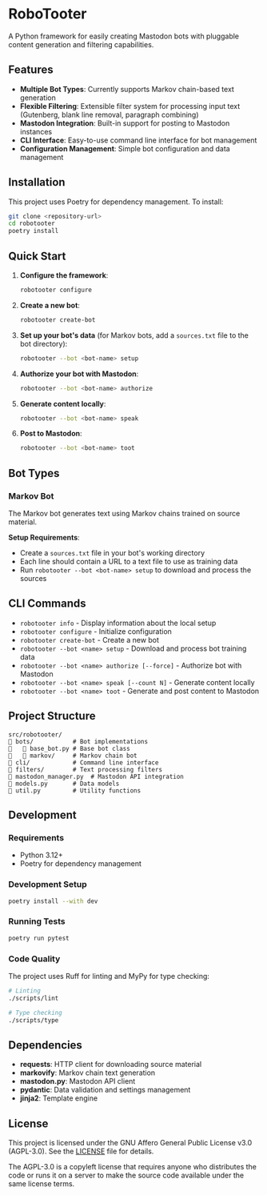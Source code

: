 # RoboTooter

A Python framework for easily creating Mastodon bots with pluggable content generation and filtering capabilities.

## Features

- **Multiple Bot Types**: Currently supports Markov chain-based text generation
- **Flexible Filtering**: Extensible filter system for processing input text (Gutenberg, blank line removal, paragraph combining)
- **Mastodon Integration**: Built-in support for posting to Mastodon instances
- **CLI Interface**: Easy-to-use command line interface for bot management
- **Configuration Management**: Simple bot configuration and data management

## Installation

This project uses Poetry for dependency management. To install:

```bash
git clone <repository-url>
cd robotooter
poetry install
```

## Quick Start

1. **Configure the framework**:
   ```bash
   robotooter configure
   ```

2. **Create a new bot**:
   ```bash
   robotooter create-bot
   ```

3. **Set up your bot's data** (for Markov bots, add a `sources.txt` file to the bot directory):
   ```bash
   robotooter --bot <bot-name> setup
   ```

4. **Authorize your bot with Mastodon**:
   ```bash
   robotooter --bot <bot-name> authorize
   ```

5. **Generate content locally**:
   ```bash
   robotooter --bot <bot-name> speak
   ```

6. **Post to Mastodon**:
   ```bash
   robotooter --bot <bot-name> toot
   ```

## Bot Types

### Markov Bot

The Markov bot generates text using Markov chains trained on source material. 

**Setup Requirements**:
- Create a `sources.txt` file in your bot's working directory
- Each line should contain a URL to a text file to use as training data
- Run `robotooter --bot <bot-name> setup` to download and process the sources

## CLI Commands

- `robotooter info` - Display information about the local setup
- `robotooter configure` - Initialize configuration
- `robotooter create-bot` - Create a new bot
- `robotooter --bot <name> setup` - Download and process bot training data
- `robotooter --bot <name> authorize [--force]` - Authorize bot with Mastodon
- `robotooter --bot <name> speak [--count N]` - Generate content locally
- `robotooter --bot <name> toot` - Generate and post content to Mastodon

## Project Structure

```
src/robotooter/
   bots/           # Bot implementations
      base_bot.py # Base bot class
      markov/     # Markov chain bot
   cli/            # Command line interface
   filters/        # Text processing filters
   mastodon_manager.py  # Mastodon API integration
   models.py       # Data models
   util.py         # Utility functions
```

## Development

### Requirements

- Python 3.12+
- Poetry for dependency management

### Development Setup

```bash
poetry install --with dev
```

### Running Tests

```bash
poetry run pytest
```

### Code Quality

The project uses Ruff for linting and MyPy for type checking:

```bash
# Linting
./scripts/lint

# Type checking  
./scripts/type
```

## Dependencies

- **requests**: HTTP client for downloading source material
- **markovify**: Markov chain text generation
- **mastodon.py**: Mastodon API client
- **pydantic**: Data validation and settings management
- **jinja2**: Template engine

## License

This project is licensed under the GNU Affero General Public License v3.0 (AGPL-3.0). See the [LICENSE](LICENSE) file for details.

The AGPL-3.0 is a copyleft license that requires anyone who distributes the code or runs it on a server to make the source code available under the same license terms.
